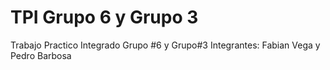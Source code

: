 # TPI Grupo 6 y Grupo 3
Trabajo Practico Integrado Grupo #6 y Grupo#3
Integrantes:
Fabian Vega y 
Pedro Barbosa
